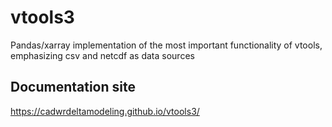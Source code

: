 # vtools3
Pandas/xarray implementation of the most important functionality of vtools, emphasizing csv and netcdf as data sources

## Documentation site
https://cadwrdeltamodeling.github.io/vtools3/
